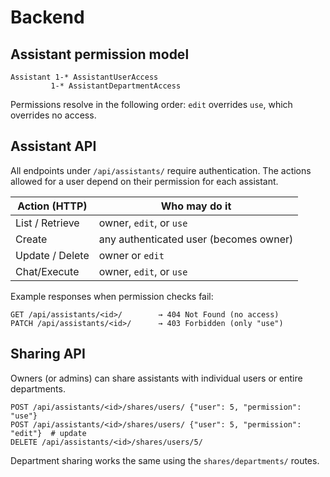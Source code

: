 # Backend

## Assistant permission model

```
Assistant 1-* AssistantUserAccess
         1-* AssistantDepartmentAccess
```

Permissions resolve in the following order:
`edit` overrides `use`, which overrides no access.

## Assistant API

All endpoints under `/api/assistants/` require authentication.  The actions
allowed for a user depend on their permission for each assistant.

| Action (HTTP)       | Who may do it                  |
|--------------------|--------------------------------|
| List / Retrieve    | owner, `edit`, or `use`        |
| Create             | any authenticated user (becomes owner) |
| Update / Delete    | owner or `edit`                |
| Chat/Execute       | owner, `edit`, or `use`        |

Example responses when permission checks fail:

```
GET /api/assistants/<id>/        → 404 Not Found (no access)
PATCH /api/assistants/<id>/      → 403 Forbidden (only "use")
```

## Sharing API

Owners (or admins) can share assistants with individual users or entire departments.

```
POST /api/assistants/<id>/shares/users/ {"user": 5, "permission": "use"}
POST /api/assistants/<id>/shares/users/ {"user": 5, "permission": "edit"}  # update
DELETE /api/assistants/<id>/shares/users/5/
```

Department sharing works the same using the `shares/departments/` routes.

